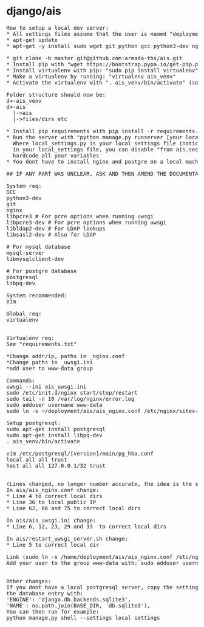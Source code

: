 # django/ais
<pre>
How to setup a local dev server:
* All settings files assume that the user is named "deployment" and that we use that home folder.
* apt-get update
* apt-get -y install sudo wget git python gcc python3-dev nginx libpcre3 libpcre3-dev libpq-dev vim

* git clone -b master git@github.com:armada-ths/ais.git
* Install pip with "wget https://bootstrap.pypa.io/get-pip.py" and "python3 get-pip.py"
* Install virtualenv with pip: "sudo pip install virtualenv"
* Make a virtualenv by running: "virtualenv ais_venv"
* Activate the virtualenv with ". ais_venv/bin/activate" (source can be used instead of . )

Folder structure should now be:
d+-ais_venv
d+-ais
  |->ais
  |->files/dirs etc
  
* Install pip requirements with pip install -r requirements.txt
* Run the server with "python manage.py runserver [your localip]:80 --settings local_settings
  Where local_settings.py is your local settings file (notice the lack of .py in local_settings)
  in your local_settings file, you can disable "from ais.secrets import *" and just 
  hardcode all your variables
* You dont have to install nginx and postgre on a local machine, just use runserver and sqlite3

## IF ANY PART WAS UNCLEAR, ASK AND THEN AMEND THE DOCUMENTATION ##

System req:
GCC
python3-dev
git
nginx
libpcre3 # For pcre options when running uwsgi
libpcre3-dev # For pcre options when running uwsgi
libldap2-dev # For LDAP lookups
libsasl2-dev # Also for LDAP

# For mysql database
mysql-server
libmysqlclient-dev

# For postgre database
postgresql
libpq-dev

System recommended:
Vim
 
Global req:
virtualenv


Virtualenv req:
See "requirements.txt"

*Change addr/ip, paths in _nginx.conf
*Change paths in _uwsgi.ini
*add user to www-data group

Commands:
uwsgi --ini ais_uwsgi.ini
sudo /etc/init.d/nginx start/stop/restart
sudo tail -n 10 /var/log/nginx/error.log
sudo adduser username www-data
sudo ln -s ~/deployment/ais/ais_nginx.conf /etc/nginx/sites-enabled/

Setup postgresql:
sudo apt-get install postgresql
sudo apt-get install libpq-dev
. ais_venv/bin/activate

vim /etc/postgresql/[version]/main/pg_hba.conf
local all all trust
host all all 127.0.0.1/32 trust


(Lines changed, no longer number accurate, the idea is the same)
In ais/ais_nginx.conf change:
* Line 4 to correct local dirs
* Line 36 to local public IP
* Line 62, 66 and 75 to correct local dirs

In ais/ais_uwsgi.ini change:
* Line 6, 12, 23, 29 and 33  to correct local dirs

In ais/restart_uwsgi_server.sh change:
* Line 5 to correct local dir

Link (sudo ln -s /home/deployment/ais/ais_nginx.conf /etc/nginx/sites-enabled/) and unlink /etc/nginx/sites-enabled/default
Add your user to the group www-data with: sudo adduser username www-data


Other changes:
If you dont have a local postgresql server, copy the settings file to "local_settings.py" and delete lines " from ais.secrets import *" and replace 
the database entry with:
'ENGINE': 'django.db.backends.sqlite3',
'NAME': os.path.join(BASE_DIR, 'db.sqlite3'),
You can then run for example:
python manage.py shell --settings local_settings
</pre>
